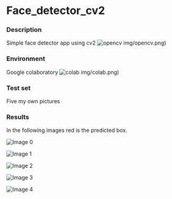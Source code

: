 # Face_detector_cv2

### Description
Simple face detector app using cv2 ![opencv img](https://github.com/Antanskas/Face_detector_cv2/blob/master/repository_images)/opencv.png)


### Environment
Google colaboratory ![colab img](https://github.com/Antanskas/Face_detector_cv2/blob/master/repository_images)/colab.png)


### Test set
Five my own pictures

### Results

In the following images red is the predicted box.

![Image 0](https://github.com/Antanskas/Face_detector_cv2/blob/master/outputs/test_0.jpg)

![Image 1](https://github.com/Antanskas/Face_detector_cv2/blob/master/outputs/test_1.jpg)

![Image 2](https://github.com/Antanskas/Face_detector_cv2/blob/master/outputs/test_2.jpg)

![Image 3](https://github.com/Antanskas/Face_detector_cv2/blob/master/outputs/test_3.jpg)

![Image 4](https://github.com/Antanskas/Face_detector_cv2/blob/master/outputs/test_4.jpg)

